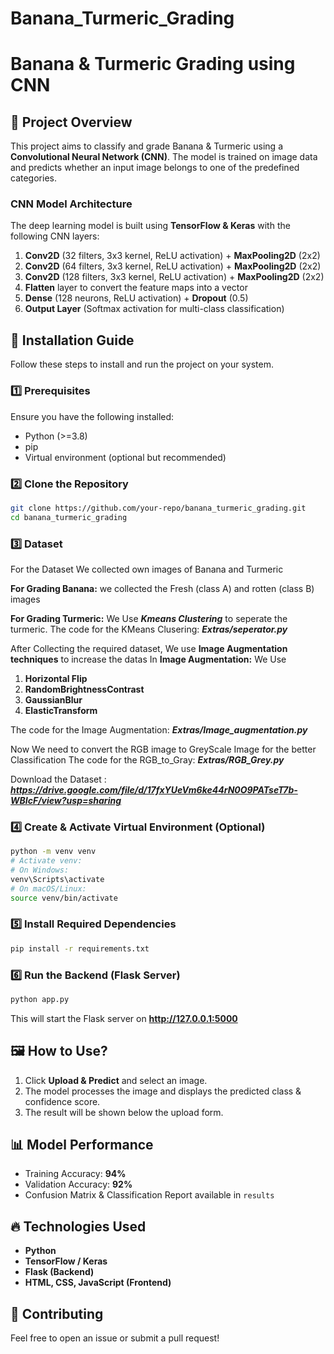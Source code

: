 # Banana_Turmeric_Grading

# Banana & Turmeric Grading using CNN

## 📌 Project Overview
This project aims to classify and grade Banana & Turmeric using a **Convolutional Neural Network (CNN)**. The model is trained on image data and predicts whether an input image belongs to one of the predefined categories.

### **CNN Model Architecture**
The deep learning model is built using **TensorFlow & Keras** with the following CNN layers:

1. **Conv2D** (32 filters, 3x3 kernel, ReLU activation) + **MaxPooling2D** (2x2)
2. **Conv2D** (64 filters, 3x3 kernel, ReLU activation) + **MaxPooling2D** (2x2)
3. **Conv2D** (128 filters, 3x3 kernel, ReLU activation) + **MaxPooling2D** (2x2)
4. **Flatten** layer to convert the feature maps into a vector
5. **Dense** (128 neurons, ReLU activation) + **Dropout** (0.5)
6. **Output Layer** (Softmax activation for multi-class classification)

## 🚀 Installation Guide
Follow these steps to install and run the project on your system.

### **1️⃣ Prerequisites**
Ensure you have the following installed:
- Python (>=3.8)
- pip
- Virtual environment (optional but recommended)

### **2️⃣ Clone the Repository**
```sh
git clone https://github.com/your-repo/banana_turmeric_grading.git
cd banana_turmeric_grading
```
### **3️⃣ Dataset**

For the Dataset We collected own images of Banana and Turmeric

**For Grading Banana:** we collected the Fresh (class A) and rotten (class B) images


**For Grading Turmeric:** We Use ***Kmeans Clustering***  to seperate the turmeric.
The code for the KMeans Clusering: ***Extras/seperator.py***

After Collecting the required dataset, We use **Image Augmentation techniques** to increase the datas
In **Image Augmentation:** We Use 
1. **Horizontal Flip** 
2. **RandomBrightnessContrast** 
3. **GaussianBlur** 
4. **ElasticTransform** 

The code for the Image Augmentation: ***Extras/Image_augmentation.py***

Now We need to convert the RGB image to GreyScale Image for the better Classification
The code for the RGB_to_Gray: ***Extras/RGB_Grey.py***


Download the Dataset : ***https://drive.google.com/file/d/17fxYUeVm6ke44rN0O9PATseT7b-WBIcF/view?usp=sharing***


### **4️⃣ Create & Activate Virtual Environment (Optional)**
```sh
python -m venv venv
# Activate venv:
# On Windows:
venv\Scripts\activate
# On macOS/Linux:
source venv/bin/activate
```

### **5️⃣ Install Required Dependencies**
```sh
pip install -r requirements.txt
```

### **6️⃣ Run the Backend (Flask Server)**
```sh
python app.py
```
This will start the Flask server on **http://127.0.0.1:5000**


## 🖼️ How to Use?
1. Click **Upload & Predict** and select an image.
2. The model processes the image and displays the predicted class & confidence score.
3. The result will be shown below the upload form.

## 📊 Model Performance
- Training Accuracy: **94%**
- Validation Accuracy: **92%**
- Confusion Matrix & Classification Report available in `results`

## 🔥 Technologies Used
- **Python**
- **TensorFlow / Keras**
- **Flask (Backend)**
- **HTML, CSS, JavaScript (Frontend)**

## 🤝 Contributing
Feel free to open an issue or submit a pull request!


